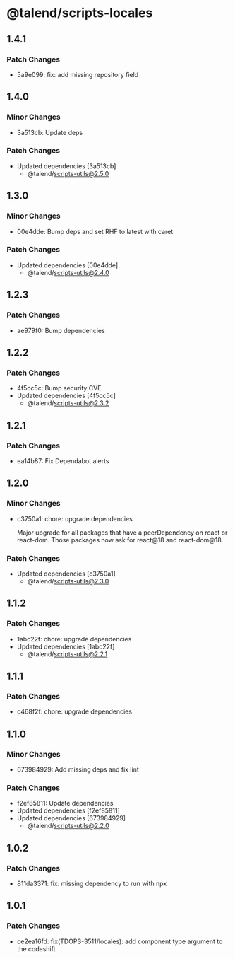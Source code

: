# @talend/scripts-locales

## 1.4.1

### Patch Changes

- 5a9e099: fix: add missing repository field

## 1.4.0

### Minor Changes

- 3a513cb: Update deps

### Patch Changes

- Updated dependencies [3a513cb]
  - @talend/scripts-utils@2.5.0

## 1.3.0

### Minor Changes

- 00e4dde: Bump deps and set RHF to latest with caret

### Patch Changes

- Updated dependencies [00e4dde]
  - @talend/scripts-utils@2.4.0

## 1.2.3

### Patch Changes

- ae979f0: Bump dependencies

## 1.2.2

### Patch Changes

- 4f5cc5c: Bump security CVE
- Updated dependencies [4f5cc5c]
  - @talend/scripts-utils@2.3.2

## 1.2.1

### Patch Changes

- ea14b87: Fix Dependabot alerts

## 1.2.0

### Minor Changes

- c3750a1: chore: upgrade dependencies

  Major upgrade for all packages that have a peerDependency on react or react-dom. Those packages now ask for react@18 and react-dom@18.

### Patch Changes

- Updated dependencies [c3750a1]
  - @talend/scripts-utils@2.3.0

## 1.1.2

### Patch Changes

- 1abc22f: chore: upgrade dependencies
- Updated dependencies [1abc22f]
  - @talend/scripts-utils@2.2.1

## 1.1.1

### Patch Changes

- c468f2f: chore: upgrade dependencies

## 1.1.0

### Minor Changes

- 673984929: Add missing deps and fix lint

### Patch Changes

- f2ef85811: Update dependencies
- Updated dependencies [f2ef85811]
- Updated dependencies [673984929]
  - @talend/scripts-utils@2.2.0

## 1.0.2

### Patch Changes

- 811da3371: fix: missing dependency to run with npx

## 1.0.1

### Patch Changes

- ce2ea16fd: fix(TDOPS-3511/locales): add component type argument to the codeshift
